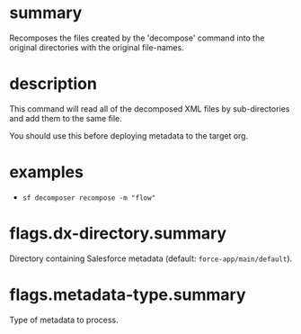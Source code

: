 # summary

Recomposes the files created by the 'decompose' command into the original directories with the original file-names.

# description

This command will read all of the decomposed XML files by sub-directories and add them to the same file.

You should use this before deploying metadata to the target org.

# examples

- `sf decomposer recompose -m "flow"`

# flags.dx-directory.summary

Directory containing Salesforce metadata (default: `force-app/main/default`).

# flags.metadata-type.summary

Type of metadata to process.
